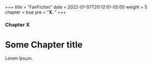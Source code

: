 +++
title = "FanFiction"
date = 2022-01-07T20:12:01-05:00
weight = 5
chapter = true
pre = "<b>X. </b>"
+++

### Chapter X

# Some Chapter title

Lorem Ipsum.
